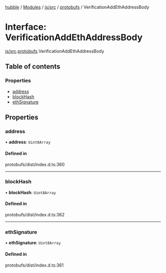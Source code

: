 [hubble](../README.md) / [Modules](../modules.md) / [js/src](../modules/js_src.md) / [protobufs](../modules/js_src.protobufs.md) / VerificationAddEthAddressBody

# Interface: VerificationAddEthAddressBody

[js/src](../modules/js_src.md).[protobufs](../modules/js_src.protobufs.md).VerificationAddEthAddressBody

## Table of contents

### Properties

- [address](js_src.protobufs.VerificationAddEthAddressBody.md#address)
- [blockHash](js_src.protobufs.VerificationAddEthAddressBody.md#blockhash)
- [ethSignature](js_src.protobufs.VerificationAddEthAddressBody.md#ethsignature)

## Properties

### address

• **address**: `Uint8Array`

#### Defined in

protobufs/dist/index.d.ts:360

___

### blockHash

• **blockHash**: `Uint8Array`

#### Defined in

protobufs/dist/index.d.ts:362

___

### ethSignature

• **ethSignature**: `Uint8Array`

#### Defined in

protobufs/dist/index.d.ts:361
